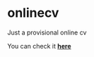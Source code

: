 # onlinecv
Just a provisional online cv

You can check it **[here](https://togeri.github.io/onlinecv/)**
